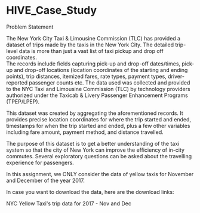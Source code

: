 # HIVE_Case_Study
Problem Statement
 
The New York City Taxi & Limousine Commission (TLC) has provided a dataset of trips made by the taxis in the New York City. The detailed trip-level data is more than just a vast list of taxi pickup and drop off coordinates.  
The records include fields capturing pick-up and drop-off dates/times, pick-up and drop-off locations (location coordinates of the starting and ending points), trip distances, itemized fares, rate types, payment types, driver-reported passenger counts etc. The data used was collected and provided to the NYC Taxi and Limousine Commission (TLC) by technology providers authorized under the Taxicab & Livery Passenger Enhancement Programs (TPEP/LPEP). 

This dataset was created by aggregating the aforementioned records. It provides precise location coordinates for where the trip started and ended, timestamps for when the trip started and ended, plus a few other variables including fare amount, payment method, and distance travelled.

The purpose of this dataset is to get a better understanding of the taxi system so that the city of New York can improve the efficiency of in-city commutes. Several exploratory questions can be asked about the travelling experience for passengers.

In this assignment, we ONLY consider the data of yellow taxis for November and December of the year 2017.

In case you want to download the data, here are the download links:

NYC Yellow Taxi's trip data for 2017 - Nov and Dec
